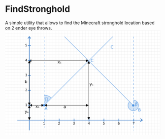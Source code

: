 # FindStronghold

A simple utility that allows to find the Minecraft stronghold location based on 2 ender eye throws.
![diagram](ReadmeResource/diagram.png)
